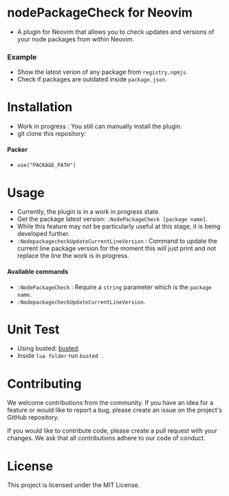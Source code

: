 # nodePackageCheck for Neovim

- A plugin for Neovim that allows you to check updates and versions of your node packages from within Neovim.

### Example

- Show the latest verion of any package from `registry.npmjs`.
- Check if packages are outdated inside `package.json`.

# Installation

- Work in progress : You still can manually install the plugin.
- git clone this repository:

#### Packer

- `use("PACKAGE_PATH")`

# Usage

- Currently, the plugin is in a work in progress state.
- Get the package latest version: `:NodePackageCheck [package name]`.
- While this feature may not be particularly useful at this stage, it is being developed further.
- `:NodepackagecheckUpdateCurrentLineVersion` : Command to update the current line package version for the moment this will just print and not replace the line the work is in progress.

#### Available commands

- `:NodePackageCheck` : Require a `string` parameter which is the `package name`.
- `:NodepackagecheckUpdateCurrentLineVersion`.

# Unit Test

- Using busted: [busted](https://lunarmodules.github.io/busted/).
- Inside `lua folder` run `busted .`

# Contributing

We welcome contributions from the community. If you have an idea for a feature or would like to report a bug, please create an issue on the project's GitHub repository.

If you would like to contribute code, please create a pull request with your changes. We ask that all contributions adhere to our code of conduct.

# License

This project is licensed under the MIT License.
